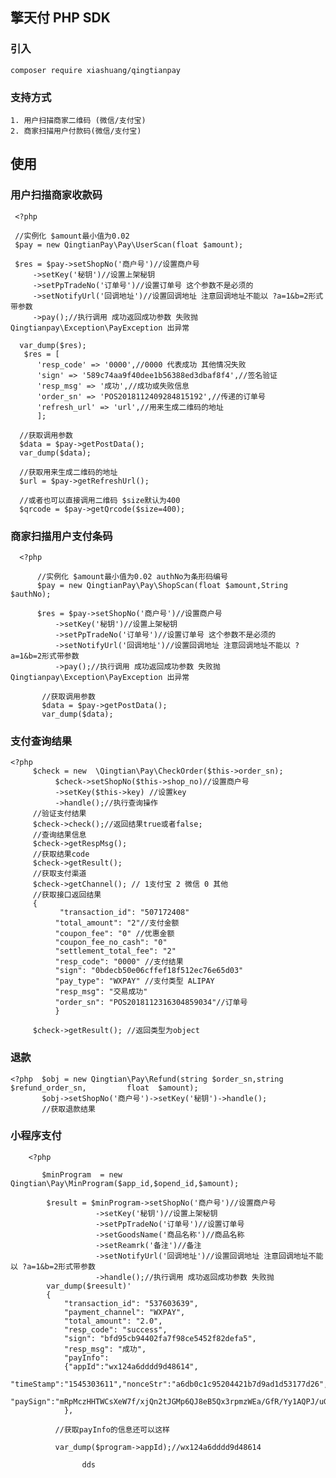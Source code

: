 ## 擎天付 PHP SDK

### 引入

    composer require xiashuang/qingtianpay

### 支持方式
    
    1. 用户扫描商家二维码 (微信/支付宝)
    2. 商家扫描用户付款码(微信/支付宝)
    
## 使用

### 用户扫描商家收款码
    
     <?php
     
     //实例化 $amount最小值为0.02
     $pay = new QingtianPay\Pay\UserScan(float $amount);
     
     $res = $pay->setShopNo('商户号')//设置商户号
         ->setKey('秘钥')//设置上架秘钥
         ->setPpTradeNo('订单号')//设置订单号 这个参数不是必须的
         ->setNotifyUrl('回调地址')//设置回调地址 注意回调地址不能以 ?a=1&b=2形式带参数
         ->pay();//执行调用 成功返回成功参数 失败抛 Qingtianpay\Exception\PayException 出异常
         
      var_dump($res);
       $res = [
          'resp_code' => '0000',//0000 代表成功 其他情况失败
          'sign' => '589c74aa9f40dee1b56388ed3dbaf8f4',//签名验证
          'resp_msg' => '成功',//成功或失败信息
          'order_sn' => 'POS2018112409284815192',//传递的订单号
          'refresh_url' => 'url',//用来生成二维码的地址
          ];   
         
      //获取调用参数
      $data = $pay->getPostData();
      var_dump($data);
      
      //获取用来生成二维码的地址
      $url = $pay->getRefreshUrl();
      
      //或者也可以直接调用二维码 $size默认为400
      $qrcode = $pay->getQrcode($size=400);
      
            
      
### 商家扫描用户支付条码

      <?php
          
          //实例化 $amount最小值为0.02 authNo为条形码编号
          $pay = new QingtianPay\Pay\ShopScan(float $amount,String $authNo);
          
          $res = $pay->setShopNo('商户号')//设置商户号
              ->setKey('秘钥')//设置上架秘钥
              ->setPpTradeNo('订单号')//设置订单号 这个参数不是必须的
              ->setNotifyUrl('回调地址')//设置回调地址 注意回调地址不能以 ?a=1&b=2形式带参数
              ->pay();//执行调用 成功返回成功参数 失败抛 Qingtianpay\Exception\PayException 出异常
              
           //获取调用参数
           $data = $pay->getPostData();
           var_dump($data);
           
            

### 支付查询结果
    
    <?php
         $check = new  \Qingtian\Pay\CheckOrder($this->order_sn);
              $check->setShopNo($this->shop_no)//设置商户号
              ->setKey($this->key) //设置key
              ->handle();//执行查询操作
         //验证支付结果
         $check->check();//返回结果true或者false;
         //查询结果信息
         $check->getRespMsg();
         //获取结果code
         $check->getResult();
         //获取支付渠道
         $check->getChannel(); // 1支付宝 2 微信 0 其他
         //获取接口返回结果
         {
               "transaction_id": "507172408"
              "total_amount": "2"//支付金额
              "coupon_fee": "0" //优惠金额
              "coupon_fee_no_cash": "0"
              "settlement_total_fee": "2"
              "resp_code": "0000" //支付结果
              "sign": "0bdecb50e06cffef18f512ec76e65d03"
              "pay_type": "WXPAY" //支付类型 ALIPAY
              "resp_msg": "交易成功"
              "order_sn": "POS2018112316304859034"//订单号
              }
            
         $check->getResult(); //返回类型为object
         
           
              

### 退款
    
    <?php  $obj = new Qingtian\Pay\Refund(string $order_sn,string $refund_order_sn,         float  $amount);
           $obj->setShopNo('商户号')->setKey('秘钥')->handle();
           //获取退款结果


### 小程序支付

        <?php
            
           $minProgram  = new Qingtian\Pay\MinProgram($app_id,$opend_id,$amount);
           
            $result = $minProgram->setShopNo('商户号')//设置商户号
                       ->setKey('秘钥')//设置上架秘钥
                       ->setPpTradeNo('订单号')//设置订单号
                       ->setGoodsName('商品名称')//商品名称
                       ->setReamrk('备注')//备注
                       ->setNotifyUrl('回调地址')//设置回调地址 注意回调地址不能以 ?a=1&b=2形式带参数
                       ->handle();//执行调用 成功返回成功参数 失败抛
            var_dump($reesult)'
            {
                "transaction_id": "537603639",
                "payment_channel": "WXPAY",
                "total_amount": "2.0",
                "resp_code": "success",
                "sign": "bfd95cb94402fa7f98ce5452f82defa5",
                "resp_msg": "成功",
                "payInfo": 
                {"appId":"wx124a6dddd9d48614",
                "timeStamp":"1545303611","nonceStr":"a6db0c1c95204421b7d9ad1d53177d26","package":"prepay_id=wx20190011252147248443378a2488922445","signType":"RSA",
                "paySign":"mRpMczHHTWCsXeW7f/xjQn2tJGMp6QJ8eB5Qx3rpmzWEa/GfR/Yy1AQPJ/uGWWH7o37acJSEBO1XN7sbjx4ZmU+84vlrTBQH6BpC/bNhNvCxvx7ZazNEnirY2RY3ib9es401zA22INWMrSIj8E40swhnSOBQHQ2Q3kTPZDqZiDQoPTGOnOyoop7sSuhCU4kBzP9iklGtXHTnIqhZEF1tx3Moqs/OV+imXEgOENPGCcRltNKUCxMefzTwLlNl38Isjhu4dOdMTXU88ZvwigvEFqTKrAVAi+amhYXY3J4WtzcfHlhfhFhLAY+3uVuq5wMJjyiCmp62K7Q4c9qBn1uqPA=="
                },
                
              //获取payInfo的信息还可以这样
              
              var_dump($program->appId);//wx124a6dddd9d48614

                    dds      